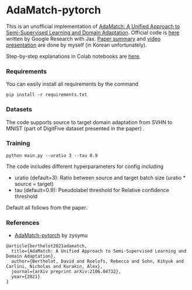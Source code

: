 # AdaMatch-pytorch

This is an unofficial implementation of [AdaMatch: A Unified Approach to Semi-Supervised Learning and Domain Adaptation](https://arxiv.org/abs/2106.04732). Official code is [here](https://github.com/google-research/adamatch) written by Google Research with Jax. [Paper summary](https://smkim7.notion.site/AdaMatch-A-Unified-Approach-to-Semi-Supervised-Learning-and-Domain-Adaptation-Korean-9e6e221cca5e46cb80b9d36e6153553c) and [video presentation](https://www.youtube.com/watch?v=VMZZNaHSTf4&t=162s) are done by myself (in Korean unfortunately).

Step-by-step explanations in Colab notebooks are [here](https://colab.research.google.com/drive/1FY67_4dzLxIcWVkJR6IzwhzKWBcfesO9#scrollTo=SRFCRNEoNerZ).

### Requirements

You can easily install all requirements by the command

```
pip install -r requirements.txt
```

### Datasets

The code supports source to target domain adaptation from SVHN to MNIST (part of DigitFive dataset presented in the paper) . 

### Training

```
python main.py --uratio 3 --tau 0.9
```

The code includes different hyperparameters for config including

* uratio (default=3): Ratio between source and target batch size (uratio * source = target)
* tau (default=0.9): Pseudolabel threshold for Relative confidence threshold

Default all follows from the paper.

### References

* [AdaMatch-pytorch](https://github.com/zysymu/AdaMatch-pytorch) by zysymu

```
@article{berthelot2021adamatch,
  title={AdaMatch: A Unified Approach to Semi-Supervised Learning and Domain Adaptation},
  author={Berthelot, David and Roelofs, Rebecca and Sohn, Kihyuk and Carlini, Nicholas and Kurakin, Alex},
  journal={arXiv preprint arXiv:2106.04732},
  year={2021}
}
```

